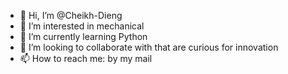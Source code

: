 - 👋 Hi, I’m @Cheikh-Dieng
- 👀 I’m interested in mechanical 
- 🌱 I’m currently learning Python
- 💞️ I’m looking to collaborate with that are curious for innovation
- 📫 How to reach me: by my mail

<!---
Cheikh-Dieng/Cheikh-Dieng is a ✨ special ✨ repository because its `README.md` (this file) appears on your GitHub profile.
You can click the Preview link to take a look at your changes.
--->

